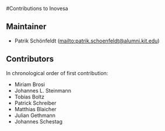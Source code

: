 #Contributions to Inovesa
## Maintainer
*   Patrik Schönfeldt (<mailto:patrik.schoenfeldt@alumni.kit.edu>)

## Contributors
In chronological order of first contribution:
*   Miriam Brosi
*   Johannes L. Steinmann
*   Tobias Boltz
*   Patrick Schreiber
*   Matthias Blaicher
*   Julian Gethmann
*   Johannes Schestag
